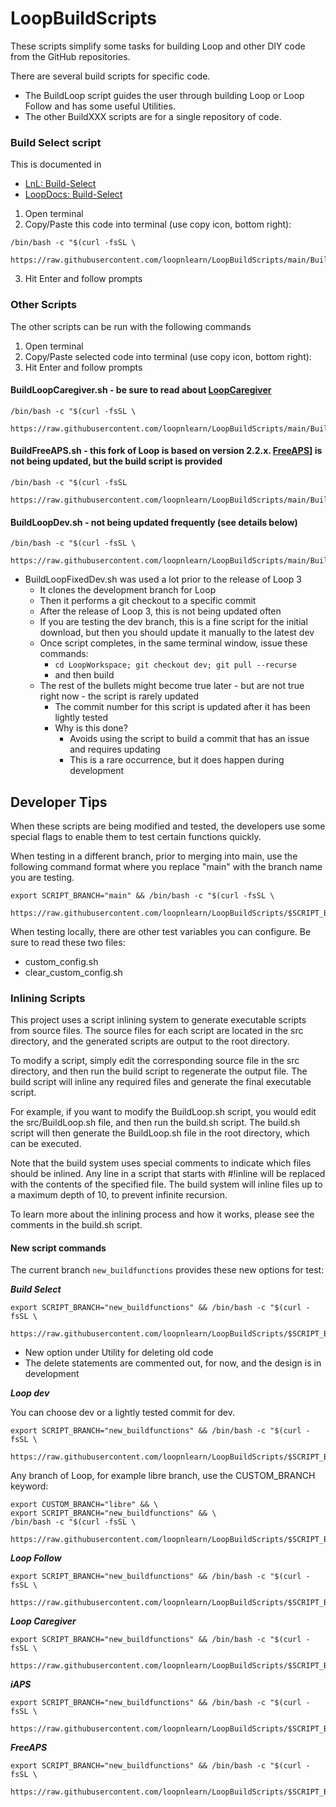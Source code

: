 # LoopBuildScripts

These scripts simplify some tasks for building Loop and other DIY code from the GitHub repositories.

There are several build scripts for specific code.
* The BuildLoop script guides the user through building Loop or Loop Follow and has some useful Utilities.
* The other BuildXXX scripts are for a single repository of code.

### Build Select script

This is documented in

* [LnL: Build-Select](https://www.loopandlearn.org/build-select)
* [LoopDocs: Build-Select](https://loopkit.github.io/loopdocs/build/step14/#download-loop)

1. Open terminal
2. Copy/Paste this code into terminal (use copy icon, bottom right): 

```
/bin/bash -c "$(curl -fsSL \
  https://raw.githubusercontent.com/loopnlearn/LoopBuildScripts/main/BuildLoop.sh)"
```

3. Hit Enter and follow prompts


### Other Scripts

The other scripts can be run with the following commands

1. Open terminal
2. Copy/Paste selected code into terminal (use copy icon, bottom right):
3. Hit Enter and follow prompts

#### BuildLoopCaregiver.sh - be sure to read about [LoopCaregiver](https://loopkit.github.io/loopdocs/nightscout/remote-overrides/#loopcaregiver)

```
/bin/bash -c "$(curl -fsSL \
  https://raw.githubusercontent.com/loopnlearn/LoopBuildScripts/main/BuildLoopCaregiver.sh)"
```

#### BuildFreeAPS.sh - this fork of Loop is based on version 2.2.x. [FreeAPS](https://www.loopandlearn.org/freeapsdoc)] is not being updated, but the build script is provided
```
/bin/bash -c "$(curl -fsSL 
  https://raw.githubusercontent.com/loopnlearn/LoopBuildScripts/main/BuildFreeAPS.sh)"
```

#### BuildLoopDev.sh - not being updated frequently (see details below)
```
/bin/bash -c "$(curl -fsSL \
  https://raw.githubusercontent.com/loopnlearn/LoopBuildScripts/main/BuildLoopFixedDev.sh)"
```
* BuildLoopFixedDev.sh was used a lot prior to the release of Loop 3
  * It clones the development branch for Loop
  * Then it performs a git checkout to a specific commit
  * After the release of Loop 3, this is not being updated often
  * If you are testing the dev branch, this is a fine script for the initial download, but then you should update it manually to the latest dev
  * Once script completes, in the same terminal window, issue these commands:
    * `cd LoopWorkspace; git checkout dev; git pull --recurse`
    * and then build
  * The rest of the bullets might become true later - but are not true right now - the script is rarely updated
    * The commit number for this script is updated after it has been lightly tested
    * Why is this done?
      - Avoids using the script to build a commit that has an issue and requires updating
      - This is a rare occurrence, but it does happen during development

## Developer Tips

When these scripts are being modified and tested, the developers use some special flags to enable them to test certain functions quickly.

When testing in a different branch, prior to merging into main, use the following command format where you replace "main" with the branch name you are testing.

```
export SCRIPT_BRANCH="main" && /bin/bash -c "$(curl -fsSL \
  https://raw.githubusercontent.com/loopnlearn/LoopBuildScripts/$SCRIPT_BRANCH/BuildLoop.sh)"
```

When testing locally, there are other test variables you can configure. Be sure to read these two files:
* custom_config.sh
* clear_custom_config.sh

### Inlining Scripts
This project uses a script inlining system to generate executable scripts from source files. The source files for each script are located in the src directory, and the generated scripts are output to the root directory.

To modify a script, simply edit the corresponding source file in the src directory, and then run the build script to regenerate the output file. The build script will inline any required files and generate the final executable script.

For example, if you want to modify the BuildLoop.sh script, you would edit the src/BuildLoop.sh file, and then run the build.sh script. The build.sh script will then generate the BuildLoop.sh file in the root directory, which can be executed.

Note that the build system uses special comments to indicate which files should be inlined. Any line in a script that starts with #!inline will be replaced with the contents of the specified file. The build system will inline files up to a maximum depth of 10, to prevent infinite recursion.

To learn more about the inlining process and how it works, please see the comments in the build.sh script.

#### New script commands

The current branch `new_buildfunctions` provides these new options for test:

***Build Select***

```
export SCRIPT_BRANCH="new_buildfunctions" && /bin/bash -c "$(curl -fsSL \
  https://raw.githubusercontent.com/loopnlearn/LoopBuildScripts/$SCRIPT_BRANCH/BuildLoop.sh)"
```

* New option under Utility for deleting old code
* The delete statements are commented out, for now, and the design is in development

***Loop dev***

You can choose dev or a lightly tested commit for dev.

```
export SCRIPT_BRANCH="new_buildfunctions" && /bin/bash -c "$(curl -fsSL \
  https://raw.githubusercontent.com/loopnlearn/LoopBuildScripts/$SCRIPT_BRANCH/BuildLoopDev_.sh)"
```

Any branch of Loop, for example libre branch, use the CUSTOM_BRANCH keyword:

```
export CUSTOM_BRANCH="libre" && \
export SCRIPT_BRANCH="new_buildfunctions" && \
/bin/bash -c "$(curl -fsSL \
  https://raw.githubusercontent.com/loopnlearn/LoopBuildScripts/$SCRIPT_BRANCH/BuildLoopDev.sh)"
```


***Loop Follow***

```
export SCRIPT_BRANCH="new_buildfunctions" && /bin/bash -c "$(curl -fsSL \
  https://raw.githubusercontent.com/loopnlearn/LoopBuildScripts/$SCRIPT_BRANCH/BuildLoopFollow.sh)"
```

***Loop Caregiver***

```
export SCRIPT_BRANCH="new_buildfunctions" && /bin/bash -c "$(curl -fsSL \
  https://raw.githubusercontent.com/loopnlearn/LoopBuildScripts/$SCRIPT_BRANCH/BuildLoopCaregiver.sh)"
```

***iAPS***

```
export SCRIPT_BRANCH="new_buildfunctions" && /bin/bash -c "$(curl -fsSL \
  https://raw.githubusercontent.com/loopnlearn/LoopBuildScripts/$SCRIPT_BRANCH/Build_iAPS.sh)"
```

***FreeAPS***

```
export SCRIPT_BRANCH="new_buildfunctions" && /bin/bash -c "$(curl -fsSL \
  https://raw.githubusercontent.com/loopnlearn/LoopBuildScripts/$SCRIPT_BRANCH/BuildFreeAPS.sh)"
```
